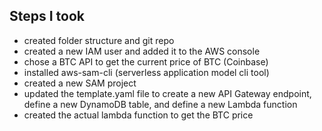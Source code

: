 ## Steps I took
- created folder structure and git repo
- created a new IAM user and added it to the AWS console
- chose a BTC API to get the current price of BTC (Coinbase)
- installed aws-sam-cli (serverless application model cli tool)
- created a new SAM project
- updated the template.yaml file to create a new API Gateway endpoint, define a new DynamoDB table, and define a new Lambda function
- created the actual lambda function to get the BTC price